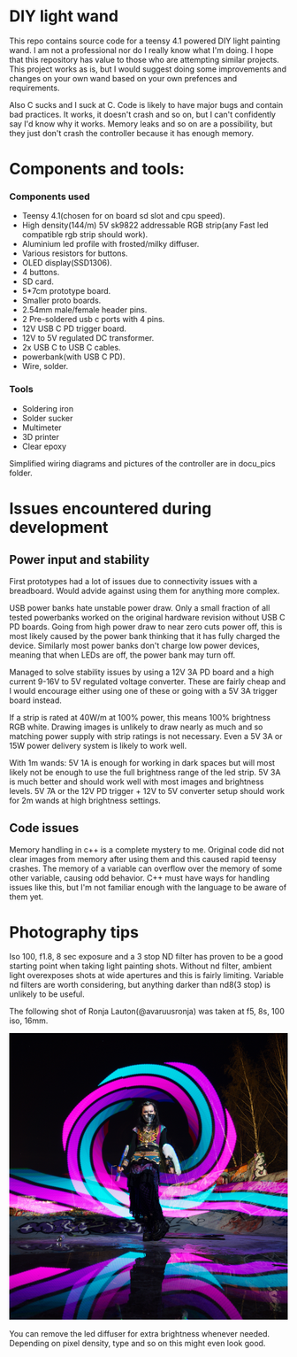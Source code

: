 # DIY light wand

This repo contains source code for a teensy 4.1 powered DIY light painting wand. I am not a professional nor do I really know what I'm doing. I hope that this repository has value to those who are attempting similar projects. This project works as is, but I would suggest doing some improvements and changes on your own wand based on your own prefences and requirements.

Also C sucks and I suck at C. Code is likely to have major bugs and contain bad practices. It works, it doesn't crash and so on, but I can't confidently say I'd know why it works. Memory leaks and so on are a possibility, but they just don't crash the controller because it has enough memory.

# Components and tools:

### Components used

- Teensy 4.1(chosen for on board sd slot and cpu speed).
- High density(144/m) 5V sk9822 addressable RGB strip(any Fast led compatible rgb strip should work).
- Aluminium led profile with frosted/milky diffuser.
- Various resistors for buttons.
- OLED display(SSD1306).
- 4 buttons.
- SD card.
- 5\*7cm prototype board.
- Smaller proto boards.
- 2.54mm male/female header pins.
- 2 Pre-soldered usb c ports with 4 pins.
- 12V USB C PD trigger board.
- 12V to 5V regulated DC transformer.
- 2x USB C to USB C cables.
- powerbank(with USB C PD).
- Wire, solder.

### Tools

- Soldering iron
- Solder sucker
- Multimeter
- 3D printer
- Clear epoxy

Simplified wiring diagrams and pictures of the controller are in docu_pics folder.

# Issues encountered during development

## Power input and stability

First prototypes had a lot of issues due to connectivity issues with a breadboard. Would advide against using them for anything more complex.

USB power banks hate unstable power draw. Only a small fraction of all tested powerbanks worked on the original hardware revision without USB C PD boards. Going from high power draw to near zero cuts power off, this is most likely caused by the power bank thinking that it has fully charged the device. Similarly most power banks don't charge low power devices, meaning that when LEDs are off, the power bank may turn off.

Managed to solve stability issues by using a 12V 3A PD board and a high current 9-16V to 5V regulated voltage converter. These are fairly cheap and I would encourage either using one of these or going with a 5V 3A trigger board instead.

If a strip is rated at 40W/m at 100% power, this means 100% brightness RGB white. Drawing images is unlikely to draw nearly as much and so matching power supply with strip ratings is not necessary. Even a 5V 3A or 15W power delivery system is likely to work well.

With 1m wands:
5V 1A is enough for working in dark spaces but will most likely not be enough to use the full brightness range of the led strip.
5V 3A is much better and should work well with most images and brightness levels.
5V 7A or the 12V PD trigger + 12V to 5V converter setup should work for 2m wands at high brightness settings.

## Code issues

Memory handling in c++ is a complete mystery to me. Original code did not clear images from memory after using them and this caused rapid teensy crashes. The memory of a variable can overflow over the memory of some other variable, causing odd behavior. C++ must have ways for handling issues like this, but I'm not familiar enough with the language to be aware of them yet.

# Photography tips

Iso 100, f1.8, 8 sec exposure and a 3 stop ND filter has proven to be a good starting point when taking light painting shots. Without nd filter, ambient light overexposes shots at wide apertures and this is fairly limiting. Variable nd filters are worth considering, but anything darker than nd8(3 stop) is unlikely to be useful.

The following shot of Ronja Lauton(@avaruusronja) was taken at f5, 8s, 100 iso, 16mm.

![Wand test with Avaruusronja(Ronja Lauton)](https://github.com/TimoSalola/lightwand/blob/main/lightwandtest.png)

You can remove the led diffuser for extra brightness whenever needed. Depending on pixel density, type and so on this might even look good.
